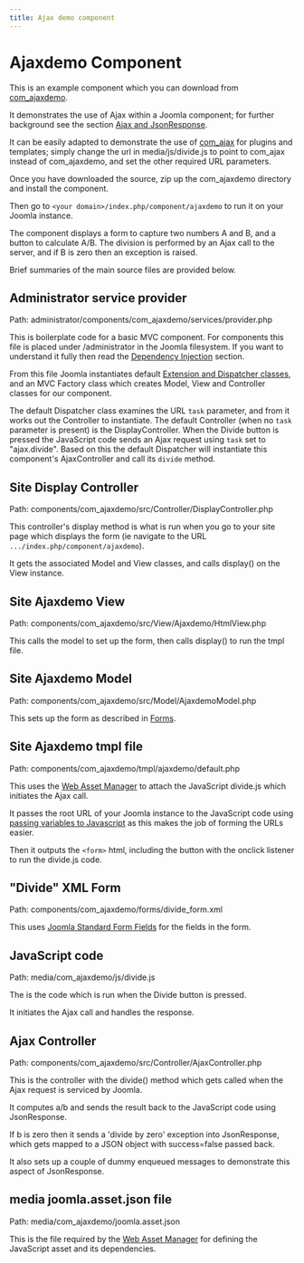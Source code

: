 ```yaml
---
title: Ajax demo component
---
```


Ajaxdemo Component
==================

This is an example component which you can download from [com_ajaxdemo](https://github.com/joomla/manual-examples/tree/main/component-ajaxdemo).

It demonstrates the use of Ajax within a Joomla component; 
for further background see the section [Ajax and JsonResponse](../../../general-concepts/javascript/ajax.md).

It can be easily adapted to demonstrate the use of [com_ajax](../../../general-concepts/javascript/com-ajax.md) for plugins and templates; 
simply change the url in media/js/divide.js to point to com_ajax instead of com_ajaxdemo, and set the other required URL parameters.

Once you have downloaded the source, zip up the com_ajaxdemo directory and install the component.

Then go to `<your domain>/index.php/component/ajaxdemo` to run it on your Joomla instance.

The component displays a form to capture two numbers A and B, and a button to calculate A/B. 
The division is performed by an Ajax call to the server, and if B is zero then an exception is raised.

Brief summaries of the main source files are provided below.

## Administrator service provider

Path: administrator/components/com_ajaxdemo/services/provider.php

This is boilerplate code for a basic MVC component. For components this file is placed under /administrator in the Joomla filesystem.
If you want to understand it fully then read the [Dependency Injection](../../../general-concepts/dependency-injection/index.md) section. 

From this file Joomla instantiates default [Extension and Dispatcher classes](../../../general-concepts/extension-and-dispatcher/index.md), 
and an MVC Factory class which creates Model, View and Controller classes for our component. 

The default Dispatcher class examines the URL `task` parameter, and from it works out the Controller to instantiate. 
The default Controller (when no `task` parameter is present) is the DisplayController.
When the Divide button is pressed the JavaScript code sends an Ajax request using `task` set to "ajax.divide". 
Based on this the default Dispatcher will instantiate this component's AjaxController and call its `divide` method. 

## Site Display Controller

Path: components/com_ajaxdemo/src/Controller/DisplayController.php

This controller's display method is what is run when you go to your site page which displays the form (ie navigate to the URL `.../index.php/component/ajaxdemo`).

It gets the associated Model and View classes, and calls display() on the View instance.

## Site Ajaxdemo View

Path: components/com_ajaxdemo/src/View/Ajaxdemo/HtmlView.php

This calls the model to set up the form, then calls display() to run the tmpl file.

## Site Ajaxdemo Model

Path: components/com_ajaxdemo/src/Model/AjaxdemoModel.php

This sets up the form as described in [Forms](../../../general-concepts/forms/index.md).

## Site Ajaxdemo tmpl file

Path: components/com_ajaxdemo/tmpl/ajaxdemo/default.php

This uses the [Web Asset Manager](../../../general-concepts/web-asset-manager.md) to attach the JavaScript divide.js which initiates the Ajax call.

It passes the root URL of your Joomla instance to the JavaScript code using [passing variables to Javascript](../../../general-concepts/javascript/adding-javascript#passing-variables-to-javascript)
as this makes the job of forming the URLs easier.

Then it outputs the `<form>` html, including the button with the onclick listener to run the divide.js code.

## "Divide" XML Form 

Path: components/com_ajaxdemo/forms/divide_form.xml

This uses [Joomla Standard Form Fields](../../../general-concepts/forms-fields/standard-fields/index.md) for the fields in the form.

## JavaScript code

Path: media/com_ajaxdemo/js/divide.js

The is the code which is run when the Divide button is pressed. 

It initiates the Ajax call and handles the response.

## Ajax Controller

Path: components/com_ajaxdemo/src/Controller/AjaxController.php

This is the controller with the divide() method which gets called when the Ajax request is serviced by Joomla. 

It computes a/b and sends the result back to the JavaScript code using JsonResponse.

If b is zero then it sends a 'divide by zero' exception into JsonResponse, which gets mapped to a JSON object with success=false passed back. 

It also sets up a couple of dummy enqueued messages to demonstrate this aspect of JsonResponse.

## media joomla.asset.json file

Path: media/com_ajaxdemo/joomla.asset.json

This is the file required by the [Web Asset Manager](../../../general-concepts/web-asset-manager.md) for defining the JavaScript asset and its dependencies. 
